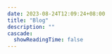```yaml
---
date: 2023-08-24T12:09:24+08:00
title: "Blog"
description: ""
cascade:
  showReadingTime: false
---
```


